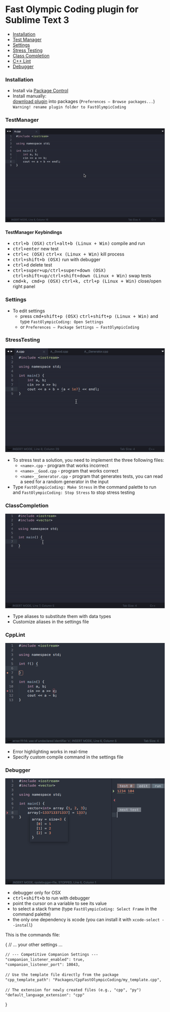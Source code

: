 Fast Olympic Coding plugin for Sublime Text 3
================
 * [Installation](#installation)
 * [Test Manager](#testmanager)
 * [Settings](#settings)
 * [Stress Testing](#stresstesting)
 * [Class Completion](#classcompletion)
 * [C++ Lint](#cpplint)
 * [Debugger](#debugger)
 
### Installation
 * Install via [Package Control](https://packagecontrol.io/packages/CppFastOlympicCoding)
 * Install manually:<br>
       [download plugin](https://github.com/Jatana/FastOlympicCoding/archive/master.zip) into packages (`Preferences — Browse packages...`)<br>
       `Warning! rename plugin folder to FastOlympicCoding`

### TestManager
 ![TestManager](ScreenShots/TestManager.gif)
#### TestManager Keybindings
 * <kbd>ctrl+b (OSX)</kbd> <kbd>ctrl+alt+b (Linux + Win)</kbd> compile and run
 * <kbd>ctrl+enter</kbd> new test
 * <kbd>ctrl+c (OSX)</kbd>  <kbd>ctrl+x (Linux + Win)</kbd> kill process
 * <kbd>ctrl+shift+b (OSX)</kbd> run with debugger
 * <kbd>ctrl+d</kbd> delete test
 * <kbd>ctrl+super+up/ctrl+super+down (OSX)</kbd> <kbd>ctrl+shift+up/ctrl+shift+down (Linux + Win)</kbd> swap tests
 * <kbd>cmd+k, cmd+p (OSX)</kbd> <kbd>ctrl+k, ctrl+p (Linux + Win)</kbd> close/open right panel

### Settings
 * To edit settings
   * press <kbd>cmd+shift+p (OSX)</kbd> <kbd>ctrl+shift+p (Linux + Win)</kbd> and type `FastOlympicCoding: Open Settings`
   * or `Preferences — Package Settings — FastOlympicCoding`

### StressTesting
 ![StressTesting](ScreenShots/Stress.gif)
 
 * To stress test a solution, you need to implement the three following files:
   * `<name>.cpp` - program that works incorrect
   * `<name>__Good.cpp` - program that works correct
   * `<name>__Generator.cpp` - program that generates tests, you can read a seed for a random generator in the input
 * Type `FastOlympicCoding: Make Stress` in the command palette to run and `FastOlympicCoding: Stop Stress` to stop stress testing

### ClassCompletion
 ![ClassCompletion](ScreenShots/ClassComplete.gif)

 * Type aliases to substitute them with data types
 * Customize aliases in the settings file

### CppLint
 ![CppLint](ScreenShots/CppLint.png)
 
 * Error highlighting works in real-time
 * Specify custom compile command in the settings file
 
### Debugger
 ![Debugger](ScreenShots/Debugger.png)

 * debugger only for OSX
 * <kbd>ctrl+shift+b</kbd> to run with debugger
 * point the cursor on a variable to see its value
 * to select a stack frame (type `FastOlympicCoding: Select Frame` in the command palette)
 * the only one dependency is xcode (you can install it with `xcode-select --install`)

This is the commands file:

{
    // ... your other settings ...

    // --- Competitive Companion Settings ---
    "companion_listener_enabled": true,
    "companion_listener_port": 10043,

    // Use the template file directly from the package
    "cpp_template_path": "Packages/CppFastOlympicCoding/my_template.cpp", 

    // The extension for newly created files (e.g., "cpp", "py")
    "default_language_extension": "cpp"
}